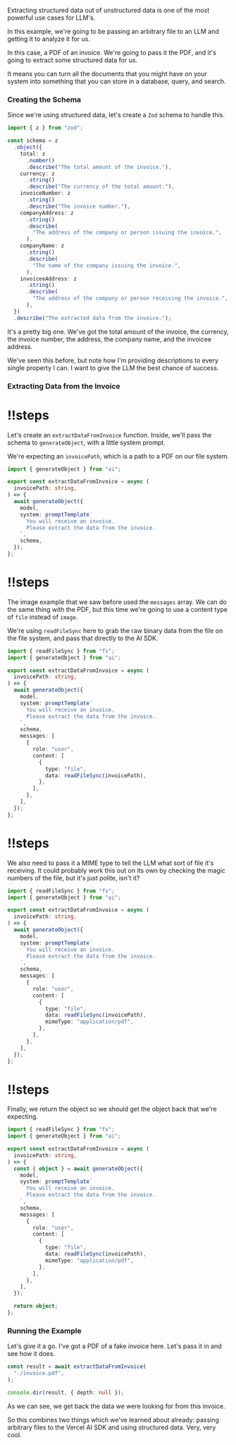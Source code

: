 Extracting structured data out of unstructured data is one of the most powerful use cases for LLM's.

In this example, we're going to be passing an arbitrary file to an LLM and getting it to analyze it for us.

In this case, a PDF of an invoice. We're going to pass it the PDF, and it's going to extract some structured data for us.

It means you can turn all the documents that you might have on your system into something that you can store in a database, query, and search.

### Creating the Schema

Since we're using structured data, let's create a `Zod` schema to handle this.

```ts
import { z } from "zod";

const schema = z
  .object({
    total: z
      .number()
      .describe("The total amount of the invoice."),
    currency: z
      .string()
      .describe("The currency of the total amount."),
    invoiceNumber: z
      .string()
      .describe("The invoice number."),
    companyAddress: z
      .string()
      .describe(
        "The address of the company or person issuing the invoice.",
      ),
    companyName: z
      .string()
      .describe(
        "The name of the company issuing the invoice.",
      ),
    invoiceeAddress: z
      .string()
      .describe(
        "The address of the company or person receiving the invoice.",
      ),
  })
  .describe("The extracted data from the invoice.");
```

It's a pretty big one. We've got the total amount of the invoice, the currency, the invoice number, the address, the company name, and the invoicee address.

We've seen this before, but note how I'm providing descriptions to every single property I can. I want to give the LLM the best chance of success.

### Extracting Data from the Invoice

<Scrollycoding>

# !!steps

Let's create an `extractDataFromInvoice` function. Inside, we'll pass the schema to `generateObject`, with a little system prompt.

We're expecting an `invoicePath`, which is a path to a PDF on our file system.

```ts ! example.ts
import { generateObject } from "ai";

export const extractDataFromInvoice = async (
  invoicePath: string,
) => {
  await generateObject({
    model,
    system: promptTemplate`
      You will receive an invoice.
      Please extract the data from the invoice.
    `,
    schema,
  });
};
```

# !!steps

The image example that we saw before used the `messages` array. We can do the same thing with the PDF, but this time we're going to use a content type of `file` instead of `image`.

We're using `readFileSync` here to grab the raw binary data from the file on the file system, and pass that directly to the AI SDK.

```ts ! example.ts
import { readFileSync } from "fs";
import { generateObject } from "ai";

export const extractDataFromInvoice = async (
  invoicePath: string,
) => {
  await generateObject({
    model,
    system: promptTemplate`
      You will receive an invoice.
      Please extract the data from the invoice.
    `,
    schema,
    messages: [
      {
        role: "user",
        content: [
          {
            type: "file",
            data: readFileSync(invoicePath),
          },
        ],
      },
    ],
  });
};
```

# !!steps

We also need to pass it a MIME type to tell the LLM what sort of file it's receiving. It could probably work this out on its own by checking the magic numbers of the file, but it's just polite, isn't it?

```ts ! example.ts
import { readFileSync } from "fs";
import { generateObject } from "ai";

export const extractDataFromInvoice = async (
  invoicePath: string,
) => {
  await generateObject({
    model,
    system: promptTemplate`
      You will receive an invoice.
      Please extract the data from the invoice.
    `,
    schema,
    messages: [
      {
        role: "user",
        content: [
          {
            type: "file",
            data: readFileSync(invoicePath),
            mimeType: "application/pdf",
          },
        ],
      },
    ],
  });
};
```

# !!steps

Finally, we return the object so we should get the object back that we're expecting.

```ts ! example.ts
import { readFileSync } from "fs";
import { generateObject } from "ai";

export const extractDataFromInvoice = async (
  invoicePath: string,
) => {
  const { object } = await generateObject({
    model,
    system: promptTemplate`
      You will receive an invoice.
      Please extract the data from the invoice.
    `,
    schema,
    messages: [
      {
        role: "user",
        content: [
          {
            type: "file",
            data: readFileSync(invoicePath),
            mimeType: "application/pdf",
          },
        ],
      },
    ],
  });

  return object;
};
```

</Scrollycoding>

### Running the Example

Let's give it a go. I've got a PDF of a fake invoice here. Let's pass it in and see how it does.

```ts
const result = await extractDataFromInvoice(
  "./invoice.pdf",
);

console.dir(result, { depth: null });
```

As we can see, we get back the data we were looking for from this invoice.

So this combines two things which we've learned about already: passing arbitrary files to the Vercel AI SDK and using structured data. Very, very cool.

